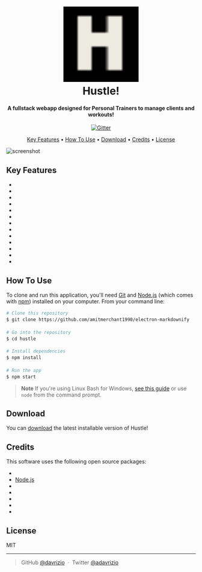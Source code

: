 
<h1 align="center">
  <br>
  <a href="#"><img src="https://github.com/Davrizio/hustle/blob/main/public/imgs/favicon-32x32.png" alt="Hustle!" width="200"></a>
  <br>
  Hustle!
  <br>
</h1>

<h4 align="center">A fullstack webapp designed for Personal Trainers to manage clients and workouts!</h4>

<p align="center">
  <a href="https://badge.fury.io/js/electron-markdownify">
    <img src="https://badge.fury.io/js/electron-markdownify.svg"
         alt="Gitter">
  </a>
</p>

<p align="center">
  <a href="#key-features">Key Features</a> •
  <a href="#how-to-use">How To Use</a> •
  <a href="#download">Download</a> •
  <a href="#credits">Credits</a> •
  <a href="#license">License</a>
</p>

![screenshot](https://github.com/Davrizio/hustle/blob/main/public/imgs/cat.gif)

## Key Features

* 
* 
*   
* 
* 
* 
* 
* 
* 
* 
* 
* 
* 

## How To Use

To clone and run this application, you'll need [Git](https://git-scm.com) and [Node.js](https://nodejs.org/en/download/) (which comes with [npm](http://npmjs.com)) installed on your computer. From your command line:

```bash
# Clone this repository
$ git clone https://github.com/amitmerchant1990/electron-markdownify

# Go into the repository
$ cd hustle

# Install dependencies
$ npm install

# Run the app
$ npm start
```

> **Note**
> If you're using Linux Bash for Windows, [see this guide](https://www.howtogeek.com/261575/how-to-run-graphical-linux-desktop-applications-from-windows-10s-bash-shell/) or use `node` from the command prompt.


## Download

You can [download](https://github.com/Davrizio/hustle.git) the latest installable version of Hustle!


## Credits

This software uses the following open source packages:

- 
- [Node.js](https://nodejs.org/)
- 
- 
- 
- 
- 



## License

MIT

---

> GitHub [@davrizio](https://github.com/davrizio) &nbsp;&middot;&nbsp;
> Twitter [@adavrizio](https://twitter.com/davrizio)


